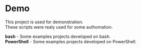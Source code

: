 # Demo 

This project is used for demonstration.  
These scripts were realy used for some authomation.

**bash** - Some examples projects developed on bash.  
**PowerShell** - Some examples projects developed on PowerShell.  

